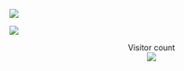 ![](h![KomikGIF](https://user-images.githubusercontent.com/91487292/204798317-75404331-e4fa-495e-9b00-e17eb2ffed25.gif))

<a href=#><img src="contributions.svg"></a>

<p align="center"> 
  Visitor count<br>
  <img src="https://profile-counter.glitch.me/insolitum/count.svg" />
</p>
